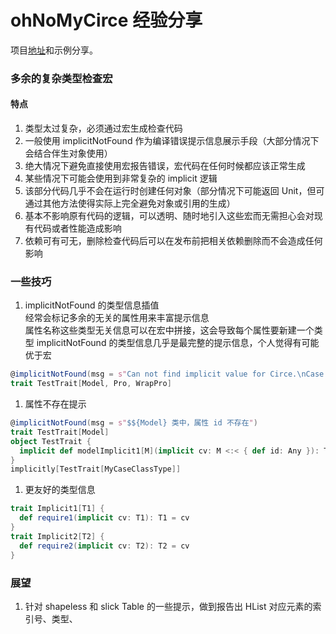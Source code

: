 ohNoMyCirce 经验分享
============================

项目[地址](https://github.com/djx314/ohNoMyCirce)和示例分享。

### 多余的复杂类型检查宏

#### 特点
1. 类型太过复杂，必须通过宏生成检查代码
1. 一般使用 implicitNotFound 作为编译错误提示信息展示手段（大部分情况下会结合伴生对象使用）
1. 绝大情况下避免直接使用宏报告错误，宏代码在任何时候都应该正常生成
1. 某些情况下可能会使用到非常复杂的 implicit 逻辑
1. 该部分代码几乎不会在运行时创建任何对象（部分情况下可能返回
Unit，但可通过其他方法使得实际上完全避免对象或引用的生成）
1. 基本不影响原有代码的逻辑，可以透明、随时地引入这些宏而无需担心会对现有代码或者性能造成影响
1. 依赖可有可无，删除检查代码后可以在发布前把相关依赖删除而不会造成任何影响

### 一些技巧
1. implicitNotFound 的类型信息插值  
经常会标记多余的无关的属性用来丰富提示信息  
属性名称这些类型无关信息可以在宏中拼接，这会导致每个属性要新建一个类型
implicitNotFound 的类型信息几乎是最完整的提示信息，个人觉得有可能优于宏
```scala
@implicitNotFound(msg = s"Can not find implicit value for Circe.\nCase Class Name: $${Model}\nProperty Type: $${Pro}\nProperty Name: testField\nImplicit Type: $${WrapPro}")
trait TestTrait[Model, Pro, WrapPro]
```
1. 属性不存在提示
```scala
@implicitNotFound(msg = s"$${Model} 类中，属性 id 不存在")
trait TestTrait[Model]
object TestTrait {
  implicit def modelImplicit1[M](implicit cv: M <:< { def id: Any }): TestTrait[M] = new TestTrait[M] { }
}
implicitly[TestTrait[MyCaseClassType]]
```
1. 更友好的类型信息
```scala
trait Implicit1[T1] {
  def require1(implicit cv: T1): T1 = cv
}
trait Implicit2[T2] {
  def require2(implicit cv: T2): T2 = cv
}
```

### 展望
1. 针对 shapeless 和 slick Table 的一些提示，做到报告出 HList 对应元素的索引号、类型、